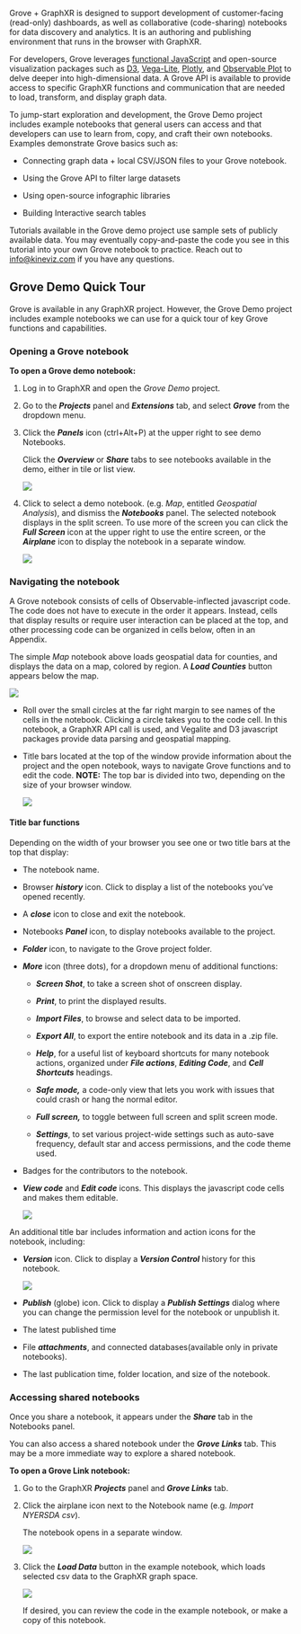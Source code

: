 Grove + GraphXR is designed to support development of customer-facing (read-only) dashboards, as well as collaborative (code-sharing) notebooks for data discovery and analytics. It is an authoring and publishing environment that runs in the browser with GraphXR.

For developers, Grove leverages [functional JavaScript](https://observablehq.com/@anjana/functional-javascript-first-steps) and open-source visualization packages such as [D3](https://d3js.org), [Vega-Lite](https://vega.github.io/vega-lite/), [Plotly](https://plotly.com/), and [Observable Plot](https://observablehq.com/@observablehq/introducing-observable-plot) to delve deeper into high-dimensional data. A Grove API is available to provide access to specific GraphXR functions and communication that are needed to load, transform, and display graph data.

To jump-start exploration and development, the Grove Demo project includes example notebooks that general users can access and that developers can use to learn from, copy, and craft their own notebooks. Examples demonstrate Grove basics such as:

*   Connecting graph data + local CSV/JSON files to your Grove notebook.
    
*   Using the Grove API to filter large datasets
    
*   Using open-source infographic libraries
    
*   Building Interactive search tables
    

Tutorials available in the Grove demo project use sample sets of publicly available data. You may eventually copy-and-paste the code you see in this tutorial into your own Grove notebook to practice. Reach out to [info@kineviz.com](mailto:info@kineviz.com) if you have any questions.

## Grove Demo Quick Tour

Grove is available in any GraphXR project. However, the Grove Demo project includes example notebooks we can use for a quick tour of key Grove functions and capabilities.

### Opening a Grove notebook

**To open a Grove demo notebook:**

1.  Log in to GraphXR and open the _Grove Demo_ project.
    
2.  Go to the _**Projects**_ panel and _**Extensions**_ tab, and select _**Grove**_ from the dropdown menu.
    
3.  Click the _**Panels**_ icon (ctrl+Alt+P) at the upper right to see demo Notebooks.
    
    Click the _**Overview**_ or _**Share**_ tabs to see notebooks available in the demo, either in tile or list view.
    
    ![](/11_01_01_GroveNotebookPanel1320.png)
4.  Click to select a demo notebook. (e.g. _Map_, entitled _Geospatial Analysis_), and dismiss the _**Notebooks**_ panel. The selected notebook displays in the split screen. To use more of the screen you can click the _**Full Screen**_ icon at the upper right to use the entire screen, or the _**Airplane**_ icon to display the notebook in a separate window.
    
    ![](/11_01_02_GroveTourMap1320.png)

### Navigating the notebook

A Grove notebook consists of cells of Observable-inflected javascript code. The code does not have to execute in the order it appears. Instead, cells that display results or require user interaction can be placed at the top, and other processing code can be organized in cells below, often in an Appendix.

The simple _Map_ notebook above loads geospatial data for counties, and displays the data on a map, colored by region. A _**Load Counties**_ button appears below the map.

![](/11_01_03_GroveCells1320.png)

*   Roll over the small circles at the far right margin to see names of the cells in the notebook. Clicking a circle takes you to the code cell. In this notebook, a GraphXR API call is used, and Vegalite and D3 javascript packages provide data parsing and geospatial mapping.
    
*   Title bars located at the top of the window provide information about the project and the open notebook, ways to navigate Grove functions and to edit the code. **NOTE:** The top bar is divided into two, depending on the size of your browser window.
    
    ![](/11_01_05_MoreMenu720.png)
    

#### Title bar functions

Depending on the width of your browser you see one or two title bars at the top that display:

*   The notebook name.
    
*   Browser _**history**_ icon. Click to display a list of the notebooks you’ve opened recently.
    
*   A _**close**_ icon to close and exit the notebook.
    
*   Notebooks _**Panel**_ icon, to display notebooks available to the project.
    
*   _**Folder**_ icon, to navigate to the Grove project folder.
    
*   _**More**_ icon (three dots), for a dropdown menu of additional functions:
    
    *   _**Screen Shot**_, to take a screen shot of onscreen display.
        
    *   _**Print**_, to print the displayed results.
        
    *   _**Import Files**_, to browse and select data to be imported.
        
    *   _**Export All**_, to export the entire notebook and its data in a .zip file.
        
    *   _**Help**_, for a useful list of keyboard shortcuts for many notebook actions, organized under _**File actions**_, _**Editing Code**_, and _**Cell Shortcuts**_ headings.
        
    *   _**Safe mode,**_ a code-only view that lets you work with issues that could crash or hang the normal editor.
        
    *   _**Full screen,**_ to toggle between full screen and split screen mode.
        
    *   _**Settings**_, to set various project-wide settings such as auto-save frequency, default star and access permissions, and the code theme used.
        
*   Badges for the contributors to the notebook.
    
*   _**View code**_ and _**Edit code**_ icons. This displays the javascript code cells and makes them editable.
    
    ![](/11_01_05_ViewEditCode720.png)

An additional title bar includes information and action icons for the notebook, including:

*   _**Version**_ icon. Click to display a _**Version Control**_ history for this notebook.
    
    ![](/11_01_07_VersionHistory720.png)
*   _**Publish**_ (globe) icon. Click to display a _**Publish Settings**_ dialog where you can change the permission level for the notebook or unpublish it.
    
*   The latest published time
    
*   File _**attachments**_, and connected databases(available only in private notebooks).
    
*   The last publication time, folder location, and size of the notebook.
    

### Accessing shared notebooks

Once you share a notebook, it appears under the _**Share**_ tab in the Notebooks panel.

You can also access a shared notebook under the _**Grove Links**_ tab. This may be a more immediate way to explore a shared notebook.

**To open a Grove Link notebook:**

1.  Go to the GraphXR _**Projects**_ panel and _**Grove Links**_ tab.
    
2.  Click the airplane icon next to the Notebook name (e.g. _Import NYERSDA csv_).
    
    The notebook opens in a separate window.
    
    ![](/11_01_20_GroveLinks720.png)
3.  Click the _**Load Data**_ button in the example notebook, which loads selected csv data to the GraphXR graph space.
    
    ![](/11_01_21_GroveLinks720.png)
    
    If desired, you can review the code in the example notebook, or make a copy of this notebook.